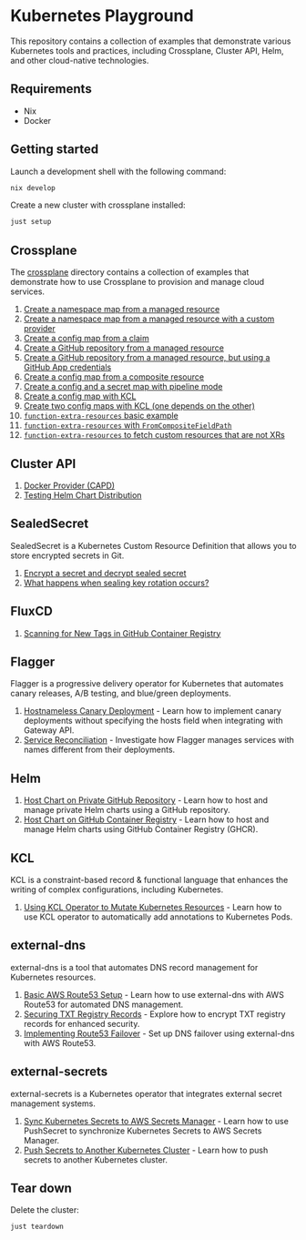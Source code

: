 # Kubernetes Playground

This repository contains a collection of examples that demonstrate various Kubernetes tools and practices, including Crossplane, Cluster API, Helm, and other cloud-native technologies.

## Requirements

- Nix
- Docker

## Getting started

Launch a development shell with the following command:

```sh
nix develop
```

Create a new cluster with crossplane installed:

```sh
just setup
```

## Crossplane

The [crossplane](crossplane) directory contains a collection of examples that demonstrate how to use Crossplane to provision and manage cloud services.

1. [Create a namespace map from a managed resource](crossplane/01-create-namespace-from-managed-resource/README.md)
2. [Create a namespace map from a managed resource with a custom provider](crossplane/02-create-config-map-from-management-resource/README.md)
3. [Create a config map from a claim](crossplane/03-create-config-map-from-claim/README.md)
4. [Create a GitHub repository from a managed resource](crossplane/04-create-github-repository-from-managed-resource/README.md)
5. [Create a GitHub repository from a managed resource, but using a GitHub App credentials](crossplane/05-create-github-repository-from-managed-resource-github-app/README.md)
6. [Create a config map from a composite resource](crossplane/06-create-config-map-from-composite-resource/README.md)
7. [Create a config and a secret map with pipeline mode](crossplane/07-create-config-map-with-pipeline-mode/README.md)
8. [Create a config map with KCL](crossplane/08-create-config-with-kcl/README.md)
9. [Create two config maps with KCL (one depends on the other)](crossplane/09-create-config-with-kcl-dependency/README.md)
10. [`function-extra-resources` basic example](crossplane/10-function-extra-resources/README.md)
11. [`function-extra-resources` with `FromCompositeFieldPath`](crossplane/11-function-extra-resources-type-from-composite-field-path/README.md)
12. [`function-extra-resources` to fetch custom resources that are not XRs](crossplane/12-function-extra-resources-to-pull-custom-resources/README.md)

## Cluster API

1. [Docker Provider (CAPD)](cluster-api/01-capd/README.md)
2. [Testing Helm Chart Distribution](cluster-api/02-helm-chart-proxy/README.md)

## SealedSecret

SealedSecret is a Kubernetes Custom Resource Definition that allows you to store encrypted secrets in Git.

1. [Encrypt a secret and decrypt sealed secret](sealedsecret/01-encrypt-decrypt/README.md)
2. [What happens when sealing key rotation occurs?](sealedsecret/02-sealing-key-rotation/README.md)

## FluxCD

1. [Scanning for New Tags in GitHub Container Registry](fluxcd/01-scanning-for-new-tags-in-github-container-registry/README.md)

## Flagger

Flagger is a progressive delivery operator for Kubernetes that automates canary releases, A/B testing, and blue/green deployments.

1. [Hostnameless Canary Deployment](flagger/01-hostnameless/README.md) - Learn how to implement canary deployments without specifying the hosts field when integrating with Gateway API.
2. [Service Reconciliation](flagger/02-service-reconcilation/README.md) - Investigate how Flagger manages services with names different from their deployments.

## Helm

1. [Host Chart on Private GitHub Repository](helm/01-host-chart-on-private-github-repository/README.md) - Learn how to host and manage private Helm charts using a GitHub repository.
2. [Host Chart on GitHub Container Registry](helm/02-host-chart-on-ghcr/README.md) - Learn how to host and manage Helm charts using GitHub Container Registry (GHCR).

## KCL

KCL is a constraint-based record & functional language that enhances the writing of complex configurations, including Kubernetes.

1. [Using KCL Operator to Mutate Kubernetes Resources](kcl/01-kcl-operataor-mutating-sample/README.md) - Learn how to use KCL operator to automatically add annotations to Kubernetes Pods.

## external-dns

external-dns is a tool that automates DNS record management for Kubernetes resources.

1. [Basic AWS Route53 Setup](external-dns/01-aws/README.md) - Learn how to use external-dns with AWS Route53 for automated DNS management.
2. [Securing TXT Registry Records](external-dns/02-txt-encryption/README.md) - Explore how to encrypt TXT registry records for enhanced security.
3. [Implementing Route53 Failover](external-dns/03-route53-failover/README.md) - Set up DNS failover using external-dns with AWS Route53.

## external-secrets

external-secrets is a Kubernetes operator that integrates external secret management systems.

1. [Sync Kubernetes Secrets to AWS Secrets Manager](external-secrets/01-push-secret/README.md) - Learn how to use PushSecret to synchronize Kubernetes Secrets to AWS Secrets Manager.
2. [Push Secrets to Another Kubernetes Cluster](external-secrets/02-push-secrets-kube/README.md) - Learn how to push secrets to another Kubernetes cluster.

## Tear down

Delete the cluster:

```sh
just teardown
